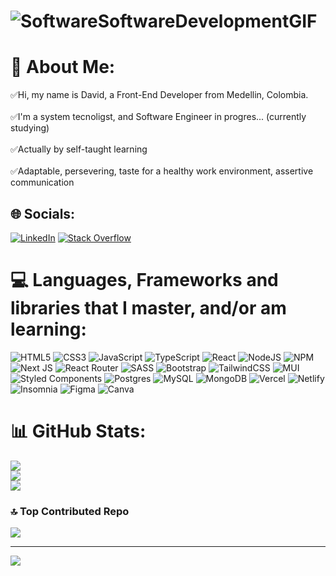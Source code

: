 # ![SoftwareSoftwareDevelopmentGIF](https://user-images.githubusercontent.com/47374133/235817651-c0804167-fcea-4894-bd89-78f3a3b5210d.gif)
# 💅 About Me:
✅Hi, my name is David, a Front-End Developer from Medellin, Colombia.<br><br>✅I'm a system tecnoligst, and Software Engineer in progres... (currently studying)<br><br>✅Actually by self-taught learning<br><br>✅Adaptable, persevering, taste for a healthy work environment, assertive communication<br>


## 🌐 Socials:
[![LinkedIn](https://img.shields.io/badge/LinkedIn-%230077B5.svg?logo=linkedin&logoColor=white)](https://linkedin.com/in/david-chica) [![Stack Overflow](https://img.shields.io/badge/-Stackoverflow-FE7A16?logo=stack-overflow&logoColor=white)](https://stackoverflow.com/users/david-chica) 

# 💻 Languages, Frameworks and libraries that I master, and/or am learning:
![HTML5](https://img.shields.io/badge/html5-%23E34F26.svg?style=for-the-badge&logo=html5&logoColor=white)
![CSS3](https://img.shields.io/badge/css3-%231572B6.svg?style=for-the-badge&logo=css3&logoColor=white) ![JavaScript](https://img.shields.io/badge/javascript-%23323330.svg?style=for-the-badge&logo=javascript&logoColor=%23F7DF1E)  ![TypeScript](https://img.shields.io/badge/typescript-%23007ACC.svg?style=for-the-badge&logo=typescript&logoColor=white)
![React](https://img.shields.io/badge/react-%2320232a.svg?style=for-the-badge&logo=react&logoColor=%2361DAFB) ![NodeJS](https://img.shields.io/badge/node.js-6DA55F?style=for-the-badge&logo=node.js&logoColor=white) ![NPM](https://img.shields.io/badge/NPM-%23000000.svg?style=for-the-badge&logo=npm&logoColor=white)  ![Next JS](https://img.shields.io/badge/Next-black?style=for-the-badge&logo=next.js&logoColor=white) ![React Router](https://img.shields.io/badge/React_Router-CA4245?style=for-the-badge&logo=react-router&logoColor=white) ![SASS](https://img.shields.io/badge/SASS-hotpink.svg?style=for-the-badge&logo=SASS&logoColor=white) ![Bootstrap](https://img.shields.io/badge/bootstrap-%23563D7C.svg?style=for-the-badge&logo=bootstrap&logoColor=white) ![TailwindCSS](https://img.shields.io/badge/tailwindcss-%2338B2AC.svg?style=for-the-badge&logo=tailwind-css&logoColor=white) ![MUI](https://img.shields.io/badge/MUI-%230081CB.svg?style=for-the-badge&logo=material-ui&logoColor=white) ![Styled Components](https://img.shields.io/badge/styled--components-DB7093?style=for-the-badge&logo=styled-components&logoColor=white) ![Postgres](https://img.shields.io/badge/postgres-%23316192.svg?style=for-the-badge&logo=postgresql&logoColor=white) ![MySQL](https://img.shields.io/badge/mysql-%2300f.svg?style=for-the-badge&logo=mysql&logoColor=white) ![MongoDB](https://img.shields.io/badge/MongoDB-%234ea94b.svg?style=for-the-badge&logo=mongodb&logoColor=white) ![Vercel](https://img.shields.io/badge/vercel-%23000000.svg?style=for-the-badge&logo=vercel&logoColor=white) ![Netlify](https://img.shields.io/badge/netlify-%23000000.svg?style=for-the-badge&logo=netlify&logoColor=#00C7B7)  ![Insomnia](https://img.shields.io/badge/Insomnia-black?style=for-the-badge&logo=insomnia&logoColor=5849BE)        	![Figma](https://img.shields.io/badge/figma-%23F24E1E.svg?style=for-the-badge&logo=figma&logoColor=white) ![Canva](https://img.shields.io/badge/Canva-%2300C4CC.svg?style=for-the-badge&logo=Canva&logoColor=white) 
 
# 📊 GitHub Stats:
![](https://github-readme-stats.vercel.app/api?username=DavidChicaH&theme=react&hide_border=true&include_all_commits=false&count_private=false)<br/>
![](https://github-readme-streak-stats.herokuapp.com/?user=DavidChicaH&theme=react&hide_border=true)<br/>
![](https://github-readme-stats.vercel.app/api/top-langs/?username=DavidChicaH&theme=react&hide_border=true&include_all_commits=false&count_private=false&layout=compact)

### 🔝 Top Contributed Repo
![](https://github-contributor-stats.vercel.app/api?username=DavidChicaH&limit=5&theme=tokyonight&combine_all_yearly_contributions=true)

---
[![](https://visitcount.itsvg.in/api?id=DavidChicaH&icon=0&color=9)](https://visitcount.itsvg.in)

<!-- Proudly created with GPRM ( https://gprm.itsvg.in ) -->
